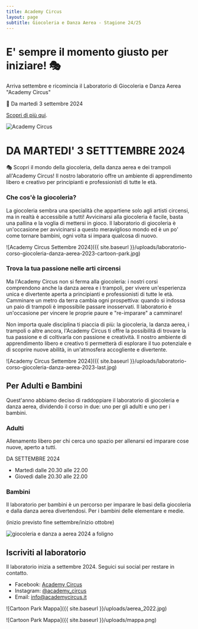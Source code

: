 ```yaml
---
title: Academy Circus
layout: page
subtitle: Giocoleria e Danza Aerea - Stagione 24/25
---
```

# E' sempre il momento giusto per iniziare! 🎭

Arriva settembre e ricomincia il Laboratorio di Giocoleria e Danza Aerea "Academy Circus"

📅 Da martedì 3 settembre 2024

[Scopri di più qui](https://www.academycircus.it).

<picture>
  <!-- Immagine per schermi fino a 991px -->
  <source srcset="{{ site.baseurl }}/uploads/laboratorio-corso-giocoleria-danza-aerea-2024-fisrt-mobile.jpg" media="(max-width: 991px)">
  <!-- Immagine per schermi da 992px in poi -->
  <source srcset="{{ site.baseurl }}/uploads/laboratorio-corso-giocoleria-danza-aerea-2024-fisrt.jpg" media="(min-width: 992px)">
  <!-- Fallback per browser che non supportano i tag <picture> -->
  <img src="{{ site.baseurl }}/uploads/laboratorio-corso-giocoleria-danza-aerea-2024-fisrt.jpg" alt="Academy Circus">
</picture>

# DA MARTEDI' 3 SETTTEMBRE 2024

🎭 Scopri il mondo della giocoleria, della danza aerea e dei trampoli all'Academy Circus! Il nostro laboratorio offre un ambiente di apprendimento libero e creativo per principianti e professionisti di tutte le età.

### Che cos'è la giocoleria?

La giocoleria sembra una specialità che appartiene solo agli artisti circensi, ma in realtà è accessibile a tutti! Avvicinarsi alla giocoleria è facile, basta una pallina e la voglia di mettersi in gioco. Il laboratorio di giocoleria è un'occasione per avvicinarsi a questo meraviglioso mondo ed è un po' come tornare bambini, ogni volta si impara qualcosa di nuovo.

![Academy Circus Settembre 2024]({{ site.baseurl }}/uploads/laboratorio-corso-giocoleria-danza-aerea-2023-cartoon-park.jpg)

### Trova la tua passione nelle arti circensi

Ma l'Academy Circus non si ferma alla giocoleria: i nostri corsi comprendono anche la danza aerea e i trampoli, per vivere un'esperienza unica e divertente aperta a principianti e professionisti di tutte le età. Camminare un metro da terra cambia ogni prospettiva: quando si indossa un paio di trampoli è impossibile passare inosservati. Il laboratorio è un'occasione per vincere le proprie paure e "re-imparare" a camminare!

Non importa quale disciplina ti piaccia di più: la giocoleria, la danza aerea, i trampoli o altre ancora, l'Academy Circus ti offre la possibilità di trovare la tua passione e di coltivarla con passione e creatività. Il nostro ambiente di apprendimento libero e creativo ti permetterà di esplorare il tuo potenziale e di scoprire nuove abilità, in un'atmosfera accogliente e divertente.

![Academy Circus Settembre 2024]({{ site.baseurl }}/uploads/laboratorio-corso-giocoleria-danza-aerea-2023-last.jpg)

## Per Adulti e Bambini
Quest'anno abbiamo deciso di raddoppiare il laboratorio di giocoleria e danza aerea, dividendo il corso in due: uno per gli adulti e uno per i bambini.

### Adulti

Allenamento libero per chi cerca uno spazio per allenarsi ed imparare cose nuove, aperto a tutti.

DA SETTEMBRE 2024

- Martedì dalle 20.30 alle 22.00
- Giovedì dalle 20.30 alle 22.00

### Bambini

Il laboratorio per bambini è un percorso per imparare le basi della giocoleria e dalla danza aerea divertendosi.
Per i bambini delle elementare e medie.

(inizio previsto fine settembre/inizio ottobre)

<img src="{{ site.baseurl }}/uploads/Locandina2023_giocoleria_e_danza_aerea.jpg" alt="giocoleria e danza a aerea 2024 a foligno">

## Iscriviti al laboratorio

Il laboratorio inizia a settembre 2024. Seguici sui social per restare in contatto.

- Facebook: [Academy Circus](https://www.facebook.com/AcademyCircus)
- Instagram: [@academy_circus](https://www.instagram.com/academy_circus)
- Email: [info@academycircus.it](mailto:info@academycircus.it)

![Cartoon Park Mappa]({{ site.baseurl }}/uploads/aerea_2022.jpg)

![Cartoon Park Mappa]({{ site.baseurl }}/uploads/mappa.png)


